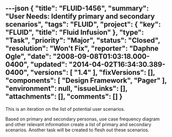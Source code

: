 ---json
{
  "title": "FLUID-1456",
  "summary": "User Needs:  Identify primary and secondary scenarios",
  "tags": "FLUID",
  "project": {
    "key": "FLUID",
    "title": "Fluid Infusion"
  },
  "type": "Task",
  "priority": "Major",
  "status": "Closed",
  "resolution": "Won't Fix",
  "reporter": "Daphne Ogle",
  "date": "2008-09-08T01:03:18.000-0400",
  "updated": "2014-04-02T16:34:30.389-0400",
  "versions": [
    "1.4"
  ],
  "fixVersions": [],
  "components": [
    "Design Framework",
    "Pager"
  ],
  "environment": null,
  "issueLinks": [],
  "attachments": [],
  "comments": []
}
---
This is an iteration on the list of potential user scenarios.

Based on primary and secondary personas, use case frequency diagram and other relevant information create a list of primary and secondary scenarios.  Another task will be created to flesh out these scenarios.

        